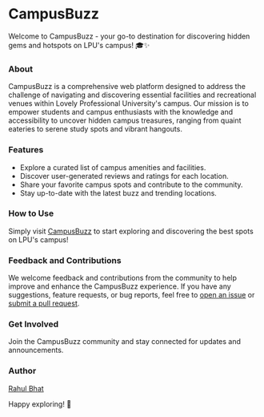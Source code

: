 # CampusBuzz

Welcome to CampusBuzz - your go-to destination for discovering hidden gems and hotspots on LPU's campus! 🎓✨

### About
CampusBuzz is a comprehensive web platform designed to address the challenge of navigating and discovering essential facilities and recreational venues within Lovely Professional University's campus. Our mission is to empower students and campus enthusiasts with the knowledge and accessibility to uncover hidden campus treasures, ranging from quaint eateries to serene study spots and vibrant hangouts.

### Features
- Explore a curated list of campus amenities and facilities.
- Discover user-generated reviews and ratings for each location.
- Share your favorite campus spots and contribute to the community.
- Stay up-to-date with the latest buzz and trending locations.

### How to Use
Simply visit [CampusBuzz](https://campusbuzzlpu.netlify.app) to start exploring and discovering the best spots on LPU's campus!

### Feedback and Contributions
We welcome feedback and contributions from the community to help improve and enhance the CampusBuzz experience. If you have any suggestions, feature requests, or bug reports, feel free to [open an issue](https://github.com/Rahul15102004/CampusBuzz/issues) or [submit a pull request](https://github.com/Rahul15102004/CampusBuzz/pulls).

### Get Involved
Join the CampusBuzz community and stay connected for updates and announcements.

### Author
[Rahul Bhat](https://github.com/Rahul15102004)

Happy exploring! 🚀
